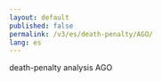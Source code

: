 ```yaml
---
layout: default
published: false
permalink: /v3/es/death-penalty/AGO/
lang: es
---
```


death-penalty analysis AGO
